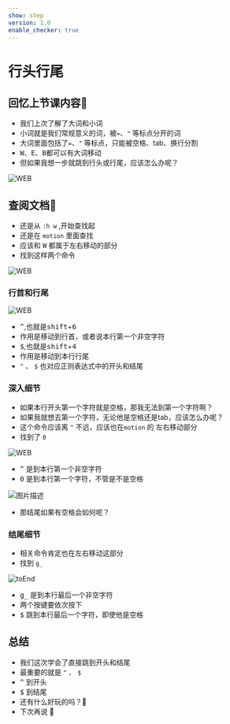 ```yaml
---
show: step
version: 1.0
enable_checker: true
---
```


# 行头行尾

## 回忆上节课内容🤔

- 我们上次了解了大词和小词
- 小词就是我们常规意义的词，被`=`、`"` 等标点分开的词
- 大词里面包括了`=`、`"` 等标点，只能被空格、tab、换行分割
- <kbd>W</kbd>、<kbd>E</kbd>、<kbd>B</kbd>都可以有大词移动
- 但如果我想一步就跳到行头或行尾，应该怎么办呢？


![WEB](https://labfile.oss.aliyuncs.com/courses/2840/WEB)

## 查阅文档📕

- 还是从 `:h w` ,开始查找起
- 还是在 `motion` 里面查找
- 应该和 <kbd>W</kbd> 都属于左右移动的部分
- 找到这样两个命令

![WEB](https://labfile.oss.aliyuncs.com/courses/2840/StartEnd.png)

### 行首和行尾

![WEB](https://labfile.oss.aliyuncs.com/courses/2840/StartEnd2)

- <kbd>^</kbd>,也就是<kbd>shift</kbd>+<kbd>6</kbd>
- 作用是移动到行首，或者说本行第一个非空字符
- <kbd>$</kbd>,也就是<kbd>shift</kbd>+<kbd>4</kbd>
- 作用是移动到本行行尾
- `^` 、 `$` 也对应正则表达式中的开头和结尾 


### 深入细节

- 如果本行开头第一个字符就是空格，那我无法到第一个字符啊？
- 如果我就想去第一个字符，无论他是空格还是tab，应该怎么办呢？
- 这个命令应该离 `^`  不远，应该也在`motion` 的 左右移动部分
- 找到了 `0` 

![WEB](https://labfile.oss.aliyuncs.com/courses/2840/0ToBegin.png)

-  <kbd>^</kbd> 是到本行第一个非空字符
-  <kbd>0</kbd> 是到本行第一个字符，不管是不是空格

![图片描述](https://doc.shiyanlou.com/courses/uid1190679-20210705-1625459429355)

-  那结尾如果有空格会如何呢？

### 结尾细节

- 相关命令肯定也在左右移动这部分
- 找到 `g_`

![toEnd](https://labfile.oss.aliyuncs.com/courses/2840/toLineEnd.png )

- <kbd>g</kbd><kbd>_</kbd> 是到本行最后一个非空字符
- 两个按键要依次按下
- <kbd>$</kbd> 跳到本行最后一个字符，即使他是空格


## 总结 

- 我们这次学会了直接跳到开头和结尾
- 最重要的就是 `^` 、 `$`
- <kbd>^</kbd> 到开头
- <kbd>$</kbd> 到结尾
- 还有什么好玩的吗？🤔
- 下次再说 👋





